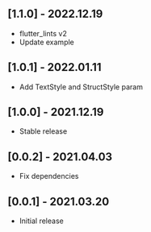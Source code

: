 ## [1.1.0] - 2022.12.19

* flutter_lints v2
* Update example

## [1.0.1] - 2022.01.11

* Add TextStyle and StructStyle param

## [1.0.0] - 2021.12.19

* Stable release

## [0.0.2] - 2021.04.03

* Fix dependencies

## [0.0.1] - 2021.03.20

* Initial release

